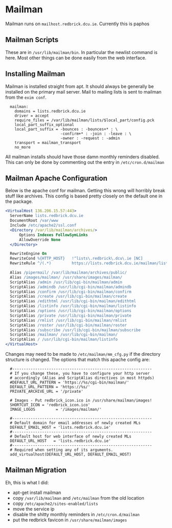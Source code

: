 # Mailman

Mailman runs on `mailhost.redbrick.dcu.ie`. Currently this is paphos

## Mailman Scripts

These are in `/usr/lib/mailman/bin`. In particular the newlist command is here.
Most other things can be done easily from the web interface.

## Installing Mailman

Mailman is installed straight from apt. It should always be generally be
installed on the primary mail server. Mail to mailing lists is sent to mailman
from the `exim conf`.

```text
  mailman:
    domains = lists.redbrick.dcu.ie
    driver = accept
    require_files = /var/lib/mailman/lists/$local_part/config.pck
    local_part_suffix_optional
    local_part_suffix = -bounces : -bounces+* : \
                        -confirm+* : -join : -leave : \
                        -owner : -request : -admin
    transport = mailman_transport
    no_more
```

All mailman installs should have those damn monthly reminders disabled. This can
only be done by commenting out the entry in `/etc/cron.d/mailman`

## Mailman Apache Configuration

Below is the apache conf for mailman. Getting this wrong will horribly break
stuff like archives. This config is based pretty closely on the default one in
the package.

```apache
<VirtualHost 136.206.15.57:443>
  ServerName lists.redbrick.dcu.ie
  DocumentRoot /var/www
  Include /etc/apache2/ssl.conf
  <Directory /var/lib/mailman/archives/>
      Options Indexes FollowSymLinks
      AllowOverride None
  </Directory>

  RewriteEngine On
  RewriteCond %{HTTP_HOST}   !^lists\.redbrick\.dcu\.ie [NC]
  RewriteRule ^/(.*)         https://lists.redbrick.dcu.ie/mailman/listinfo [L,R]

  Alias /pipermail/ /var/lib/mailman/archives/public/
  Alias /images/mailman/ /usr/share/images/mailman/
  ScriptAlias /admin /usr/lib/cgi-bin/mailman/admin
  ScriptAlias /admindb /usr/lib/cgi-bin/mailman/admindb
  ScriptAlias /confirm /usr/lib/cgi-bin/mailman/confirm
  ScriptAlias /create /usr/lib/cgi-bin/mailman/create
  ScriptAlias /edithtml /usr/lib/cgi-bin/mailman/edithtml
  ScriptAlias /listinfo /usr/lib/cgi-bin/mailman/listinfo
  ScriptAlias /options /usr/lib/cgi-bin/mailman/options
  ScriptAlias /private /usr/lib/cgi-bin/mailman/private
  ScriptAlias /rmlist /usr/lib/cgi-bin/mailman/rmlist
  ScriptAlias /roster /usr/lib/cgi-bin/mailman/roster
  ScriptAlias /subscribe /usr/lib/cgi-bin/mailman/subscribe
  ScriptAlias /mailman/ /usr/lib/cgi-bin/mailman/
  ScriptAlias / /usr/lib/cgi-bin/mailman/listinfo
</VirtualHost>
```

Changes may need to be made to `/etc/mailman/mm_cfg.py` if the directory
structure is changed. The options that match this apache config are:

```text
  #-------------------------------------------------------------
  # If you change these, you have to configure your http server
  # accordingly (Alias and ScriptAlias directives in most httpds)
  #DEFAULT_URL_PATTERN = 'https://%s/cgi-bin/mailman/'
  DEFAULT_URL_PATTERN = 'https://%s/'
  PRIVATE_ARCHIVE_URL = '/private'

  # Images - Put redbrick_icon.ico in /usr/share/mailman/images!
  SHORTCUT_ICON = 'redbrick_icon.ico'
  IMAGE_LOGOS         = '/images/mailman/'

  #-------------------------------------------------------------
  # Default domain for email addresses of newly created MLs
  DEFAULT_EMAIL_HOST = 'lists.redbrick.dcu.ie'
  #-------------------------------------------------------------
  # Default host for web interface of newly created MLs
  DEFAULT_URL_HOST   = 'lists.redbrick.dcu.ie'
  #-------------------------------------------------------------
  # Required when setting any of its arguments.
  add_virtualhost(DEFAULT_URL_HOST, DEFAULT_EMAIL_HOST)
```

## Mailman Migration

Eh, this is what I did:

- apt-get install mailman
- copy `/var/lib/mailman` and `/etc/mailman` from the old location
- copy `/etc/apache2/sites-enabled/lists`
- move the service ip
- disable the shitty monthly reminders in `/etc/cron.d/mailman`
- put the redbrick favicon in `/usr/share/mailman/images`
